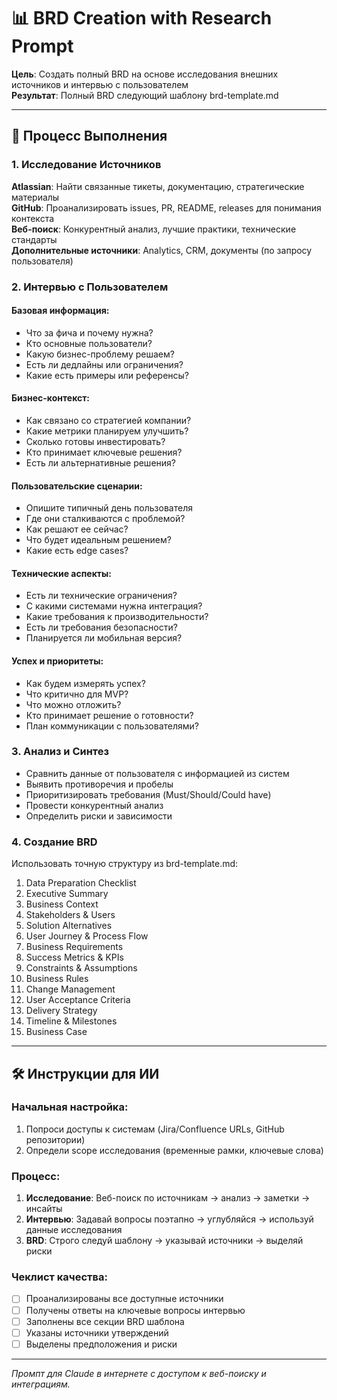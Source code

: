 # 📊 BRD Creation with Research Prompt

**Цель**: Создать полный BRD на основе исследования внешних источников и интервью с пользователем  
**Результат**: Полный BRD следующий шаблону brd-template.md

---

## 🎯 Процесс Выполнения

### 1. Исследование Источников
**Atlassian**: Найти связанные тикеты, документацию, стратегические материалы  
**GitHub**: Проанализировать issues, PR, README, releases для понимания контекста  
**Веб-поиск**: Конкурентный анализ, лучшие практики, технические стандарты  
**Дополнительные источники**: Analytics, CRM, документы (по запросу пользователя)

### 2. Интервью с Пользователем

#### Базовая информация:
- Что за фича и почему нужна?
- Кто основные пользователи?
- Какую бизнес-проблему решаем?
- Есть ли дедлайны или ограничения?
- Какие есть примеры или референсы?

#### Бизнес-контекст:
- Как связано со стратегией компании?
- Какие метрики планируем улучшить?
- Сколько готовы инвестировать?
- Кто принимает ключевые решения?
- Есть ли альтернативные решения?

#### Пользовательские сценарии:
- Опишите типичный день пользователя
- Где они сталкиваются с проблемой?
- Как решают ее сейчас?
- Что будет идеальным решением?
- Какие есть edge cases?

#### Технические аспекты:
- Есть ли технические ограничения?
- С какими системами нужна интеграция?
- Какие требования к производительности?
- Есть ли требования безопасности?
- Планируется ли мобильная версия?

#### Успех и приоритеты:
- Как будем измерять успех?
- Что критично для MVP?
- Что можно отложить?
- Кто принимает решение о готовности?
- План коммуникации с пользователями?

### 3. Анализ и Синтез
- Сравнить данные от пользователя с информацией из систем
- Выявить противоречия и пробелы
- Приоритизировать требования (Must/Should/Could have)
- Провести конкурентный анализ
- Определить риски и зависимости

### 4. Создание BRD
Использовать точную структуру из brd-template.md:
1. Data Preparation Checklist
2. Executive Summary
3. Business Context
4. Stakeholders & Users
5. Solution Alternatives
6. User Journey & Process Flow
7. Business Requirements
8. Success Metrics & KPIs
9. Constraints & Assumptions
10. Business Rules
11. Change Management
12. User Acceptance Criteria
13. Delivery Strategy
14. Timeline & Milestones
15. Business Case

---

## 🛠️ Инструкции для ИИ

### Начальная настройка:
1. Попроси доступы к системам (Jira/Confluence URLs, GitHub репозитории)
2. Определи scope исследования (временные рамки, ключевые слова)

### Процесс:
1. **Исследование**: Веб-поиск по источникам → анализ → заметки → инсайты
2. **Интервью**: Задавай вопросы поэтапно → углубляйся → используй данные исследования
3. **BRD**: Строго следуй шаблону → указывай источники → выделяй риски

### Чеклист качества:
- [ ] Проанализированы все доступные источники
- [ ] Получены ответы на ключевые вопросы интервью
- [ ] Заполнены все секции BRD шаблона
- [ ] Указаны источники утверждений
- [ ] Выделены предположения и риски

---

*Промпт для Claude в интернете с доступом к веб-поиску и интеграциям.* 